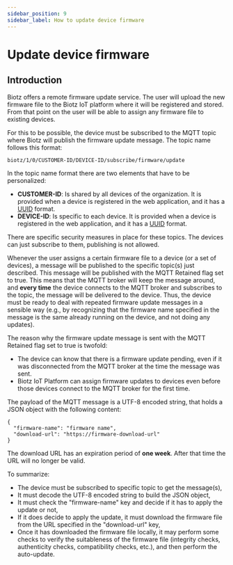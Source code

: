 ```yaml
---
sidebar_position: 9
sidebar_label: How to update device firmware
---
```

# Update device firmware

## Introduction
Biotz offers a remote firmware update service. The user will upload the new firmware file to the Biotz IoT platform where it will be registered and stored. From that point on the user will be able to assign any firmware file to existing devices.

For this to be possible, the device must be subscribed to the MQTT topic where Biotz will publish the firmware update message. The topic name follows this format:

```
biotz/1/0/CUSTOMER-ID/DEVICE-ID/subscribe/firmware/update
```

In the topic name format there are two elements that have to be personalized:

- **CUSTOMER-ID**: Is shared by all devices of the organization. It is provided when a device is registered in the web application, and it has a <a href="https://en.wikipedia.org/wiki/Universally_unique_identifier" target="_self">UUID</a> format.
- **DEVICE-ID**: Is specific to each device. It is provided when a device is registered in the web application, and it has a <a href="https://en.wikipedia.org/wiki/Universally_unique_identifier" target="_self">UUID</a> format.

There are specific security measures in place for these topics. The devices can just subscribe to them, publishing is not allowed.

Whenever the user assigns a certain firmware file to a device (or a set of devices), a message will be published to the specific topic(s) just described. This message will be published with the MQTT Retained flag set to true. This means that the MQTT broker will keep the message around, and **every time** the device connects to the MQTT broker and subscribes to the topic, the message will be delivered to the device. Thus, the device must be ready to deal with repeated firmware update messages in a sensible way (e.g., by recognizing that the firmware name specified in the message is the same already running on the device, and not doing any updates).

The reason why the firmware update message is sent with the MQTT Retained flag set to true is twofold:

- The device can know that there is a firmware update pending, even if it was disconnected from the MQTT broker at the time the message was sent.
- Biotz IoT Platform can assign firmware updates to devices even before those devices connect to the MQTT broker for the first time.

The payload of the MQTT message is a UTF-8 encoded string, that holds a JSON object with the following content:

```
{
  "firmware-name": "firmware name",
  "download-url": "https://firmware-download-url"
}
```

The download URL has an expiration period of **one week**. After that time the URL will no longer be valid.

To summarize:

- The device must be subscribed to specific topic to get the message(s),
- It must decode the UTF-8 encoded string to build the JSON object,
- It must check the "firmware-name" key and decide if it has to apply the update or not,
- If it does decide to apply the update, it must download the firmware file from the URL specified in the "download-url" key,
- Once it has downloaded the firmware file locally, it may perform some checks to verify the suitableness of the firmware file (integrity checks, authenticity checks, compatibility checks, etc.), and then perform the auto-update.
